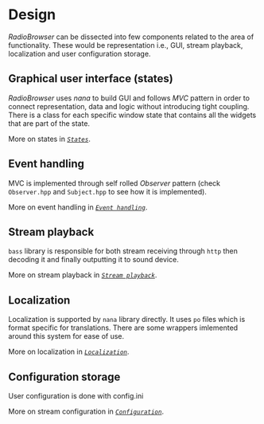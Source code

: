 # Design

*RadioBrowser* can be dissected into few components related to
the area of functionality. These would be representation i.e.,
GUI, stream playback, localization and user configuration
storage.

## Graphical user interface (states)
*RadioBrowser* uses *nana* to build GUI and follows *MVC*
pattern in order to connect representation, data and logic
without introducing tight coupling. There is a class
for each specific window state that contains all the
widgets that are part of the state.

More on states in [*`States`*](states.md).

## Event handling
MVC is implemented through self rolled *Observer* pattern
(check `Observer.hpp` and `Subject.hpp` to see how it is implemented).

More on event handling in [*`Event handling`*](events.md).

## Stream playback
`bass` library is responsible for both stream receiving
through `http` then decoding it and finally outputting
it to sound device.

More on stream playback in [*`Stream playback`*](stream.md).

## Localization
Localization is supported by `nana` library directly. It uses
`po` files which is format specific for translations. There
are some wrappers imlemented around this system for ease of
use.

More on localization in [*`Localization`*](localization.md).

## Configuration storage
User configuration is done with config.ini 

More on stream configuration in [*`Configuration`*](configuration.md).